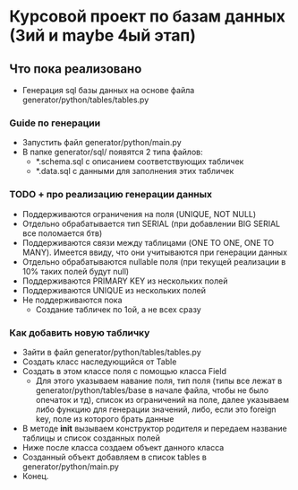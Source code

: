 # Курсовой проект по базам данных (3ий и maybe 4ый этап)
## Что пока реализовано
- Генерация sql базы данных на основе файла generator/python/tables/tables.py
### Guide по генерации
- Запустить файл generator/python/main.py
- В папке generator/sql/ появятся 2 типа файлов:
  - *.schema.sql с описанием соответствующих табличек
  - *.data.sql с данными для заполнения этих табличек
### TODO + про реализацию генерации данных
- Поддерживаются ограничения на поля (UNIQUE, NOT NULL)
- Отдельно обрабатывается тип SERIAL (при добавлении BIG SERIAL все поломается бтв)
- Поддерживаются связи между таблицами (ONE TO ONE, ONE TO MANY). Имеется ввиду, что они учитываются при генерации данных
- Отдельно обрабатываются nullable поля (при текущей реализации в 10% таких полей будут null)
- Поддерживаются PRIMARY KEY из нескольких полей
- Поддерживаются UNIQUE из нескольких полей
- Не поддерживаются пока
  - Создание табличек по 1ой, а не всех сразу
### Как добавить новую табличку
- Зайти в файл generator/python/tables/tables.py
- Создать класс наследующийся от Table
- Создать в этом классе поля с помощью класса Field
  - Для этого указываем навание поля, тип поля (типы все лежат в generator/python/tables/base в начале файла, чтобы не было опечаток и тд), список из ограничений на поле, далее указываем либо функцию для генерации значений, либо, если это foreign key, поле из которого брать данные
- В методе __init__ вызываем конструктор родителя и передаем название таблицы и список созданных полей
- Ниже после класса создаем объект данного класса
- Созданный объект добавляем в список tables в generator/python/main.py
- Конец.
